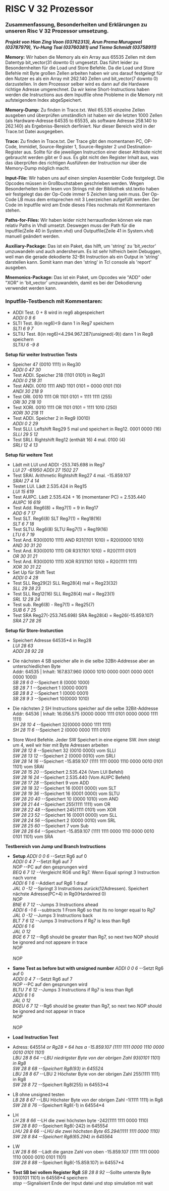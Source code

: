 # RISC V 32 Prozessor

### Zusammenfassung, Besonderheiten und Erklärungen zu unseren Risc V 32 Prozessor umsetzung.
***Projekt von Hian Zing Voon (03762313), Arun Prema Murugavel (03787979), Yu-Hung Tsai (03760381) und Tiemo Schmidt (03758911)***

**Memory:** Wir haben die Memory als ein Array aus 65535 Zellen mit dem Datentyp bit_vector(31 downto 0) umgesetzt. Das führt leider zu Besondernheiten für die Load und Store Befehle. Da die Load und Store Befehle mit Byte großen Zellen arbeiten haben wir uns darauf festgelegt für den Nutzer es als ein Array mit 262.140 Zellen und bit_vector(7 downto 0) darzustellen. In dem Prozessor selber wird es dann auf die Hardware richtige Adresse umgerechnet. Da wir keine Short-Instructions haben werden die Instructions aus dem Inputfile ohne Probleme in die Memory mit aufsteigendem Index abgeSpeichert.

**Memory-Dump:** Zu finden in Trace.txt. Weil 65.535 einzelne Zellen ausgeben und überprüfen umständlich ist haben wir die letzten 1000 Zellen (als Hardware-Adresse 64535 to 65535, als software Adresse 258.140 to 262.140) als Ergebniss-Bereich derfiniert. Nur dieser Bereich wird in der Trace.txt Datei ausgegeben.

**Trace:** Zu finden in Trace.txt. Der Trace gibt den momentanen PC, OP-Code, Immidiet, Source-Register 1, Source-Register 2 und Destination-Register aus. Sollte für die jeweiligen Instruction einer dieser Attribute nicht gebraucht werden gibt er 0 aus. Es gibt nicht den Register Inhalt aus, was das überprüfen des richtigen Ausführen der Instruction nur über die Memory-Dump möglich macht.

**Input-File:** Wir haben uns auf einen simplen Assembler Code festgelegt. Die Opcodes müssen in Großbuchstaben geschrieben werden.	Wegen Besonderheiten beim lesen von Strings mit der Bibliothek std.textio haben wir festgelegt das der Op-Code immer 5 Zeichen lang sein muss. Der Op-Code LB muss dem entsprechen mit 3 Leerzeichen aufgefüllt werden. Der Code im Inputfile wird am Ende dieses Files nochmals mit Kommentaren stehen.

**Paths-for-Files:** Wir haben leider nicht herrausfinden können wie man relativ Paths in Vhdl umsetzt. Deswegen muss der Path für die Inputfile(Zeile 40 in System.vhd) und Outputfile(Zeile 41 in System.vhd) manuell geändert werden.

**Auxiliary-Package:** Das ist ein Paket, das hilft, um 'string' zu 'bit_vector' umzuwandeln und auch andersherum. Es ist sehr hilfreich beim Debuggen, weil man die gerade dekodierte 32-Bit Instruction als ein Output in 'string' darstellen kann.	Somit kann man den 'string' in Tcl console als 'report' ausgeben. 

**Mnemonics-Package:** Das ist ein Paket, um Opcodes wie "ADD" oder "XOR" in 'bit_vector' umzuwandeln, damit es bei der Dekodierung verwendet werden kann. 

### Inputfile-Testbench mit Kommentaren:
- ADDI Test. 0 + 8 wird in reg6 abgespeichert<br />
	*ADDI  0 8 6*
- SLTI Test. 8(in reg6)<9 dann 1 in Reg7 speichern<br />
	*SLTI  6 9 7*
- SLTIU Test. 8(in reg6)<4.294.967.287(unsigned(-9)) dann 1 in Reg8 speichern<br />
	*SLTIU 6 -9 8*

**Setup für weiter Instruction Tests**
- Speicher 47 (0010 1111) in Reg30 <br />
	*ADDI  0 47 30*
- Test ADDI. Speicher 218 (1101 0101) in Reg31<br />
	*ADDI  0 218 31*
- Test ANDI. 0010 1111 AND 1101 0101 = 0000 0101 (10)<br />
	*ANDI  30 218 9*
- Test ORI. 0010 1111 OR 1101 0101 = 1111 1111 (255)<br />
	*ORI  30 218 10*
- Test XORI. 0010 1111 OR 1101 0101 = 1111 1010 (250)<br />
	*XORI  30 218 11*
- Test ADDI. Speicher 2 in Reg9 (0010)<br />
	*ADDI  0 2 29*
- Test SLLI. Leftshift Reg29 5 mal und speichert in Reg12. 0001 0000 (16)<br />
	*SLLI  29 5 12*
- Test SRLI. Rightshift Reg12 (enthält 16) 4 mal. 0100 (4)<br />
	*SRLI  12 4 13*

**Setup für weitere Test**
- Lädt mit LUI und ADDI -253.745.698 in Reg7<br />
	*LUI  27 -61950*
	*ADDI  27 1502 27*
- Test SRAI. Arithmetic Rightshift Reg27 4 mal. -15.859.107<br />
	*SRAI  27 4 14*
- Testet LUI. Lädt 2.535.424 in Reg15<br />
	*LUI  15 619*
- Test AUIPC. Lädt 2.535.424 + 16 (momentaner PC) = 2.535.440<br />
	*AUIPC 16 619*
- Test Add. Reg6(8) + Reg7(1) = 9 in Reg17<br />
	*ADD  6 7 17*
- Test SLT. Reg6(8) SLT Reg7(1) = Reg18(16)<br />
	*SLT  6 7 18*
- Test SLTU. Reg6(8) SLTU Reg7(1) = Reg19(16)<br />
	*LTU  6 7 19*
- Test And. R30(0010 1111) AND R31(1101 1010) = R20(0000 1010)<br />
	*AND  30 31 20*
- Test And. R30(0010 1111) OR R31(1101 1010) = R20(1111 0101)<br />
	*OR  30 31 21*
- Test And. R30(0010 1111) XOR R31(1101 1010) = R20(1111 1111)<br />
	*XOR  30 31 22*
- Set Up für Shift Test<br />
	*ADDI  0 4 28*
- Test SLL Reg29(2) SLL Reg28(4) mal = Reg23(32)<br />
	*SLL  29 28 23*
- Test SLL Reg12(16) SLL Reg28(4) mal = Reg23(1)<br />
	*SRL  12 28 24*
- Test sub. Reg6(8) - Reg7(1) = Reg25(7)<br />
	*SUB  6 7 25*
- Test SRA Reg27(-253.745.698) SRA Reg28(4) = Reg26(-15.859.107)<br />
	*SRA  27 28 26*

**Setup für Store-Insturction**
- Speichert Adresse 64535*4 in Reg28<br />
	*LUI   28 63*<br />
	*ADDI  28 92 28*

- Die nächsten 4 SB speicher alle in die selbe 32Bit-Addresse aber an unterschiedlichen Byte<br />
  Addr: 64535 | Inhalt: 167.837.960 (0000 1010 0000 0001 0000 0001 0000 1000)<br />
	*SB    28 6 0* 	--Speichert 8 (0000 1000)<br />
	*SB    28 7 1*	--Speichert 1 (0000 0001)<br />
	*SB    28 8 2*	--Speichert 1 (0000 0001)<br />
	*SB    28 9 3*	--Speichert 10(0000 1010)
- Die nächsten 2 SH Instructions speicher auf die selbe 32Bit-Addresse<br />
  Addr: 64536 | Inhalt: 16.056.575 (0000 0000 1111 0101 0000 0000 1111 1111)<br />
	*SH    28 10 4*	--Speichert 32(0000 0000 1111 1111)<br />
	*SH    28 11 6*	--Speichert 2 (0000 0000 1111 0101)
- Store Word Befehle. Jeder SW Speichert in eine eigene SW. _Imm_ steigt um 4, weil wir hier mit Byte Adressen arbeiten<br />
	*SW    28 12 8*	--Speichert 32 (0010 0000) vom SLLI<br />
	*SW    28 13 12*	--Speichert 2  (0000 0010) vom SRLI<br />
	*SW    28 14 16*	--Speichert -15.859.107 (1111 1111 0000 1110 0000 0010 0101 1101) vom SRAI <br />
	*SW    28 15 20*	--Speichert 2.535.424 (Vom LUI Befehl)<br />
	*SW    28 16 24*	--Speichert 2.535.440 (Vom AUIPC Befehl)<br />
	*SW    28 17 28*	--Speichert 9 vom ADD<br />
	*SW    28 18 32*	--Speichert 16 (0001 0000) vom SLT<br />
	*SW    28 19 36*	--Speichert 16 (0001 0000) vom SLTU<br />
	*SW    28 20 40*	--Speichert 10 (0000 1010) vom AND<br />
	*SW    28 21 44*	--Speichert 255(1111 1111) vom OR<br />
	*SW    28 22 48*	--Speichert 245(1111 0101) vom XOR<br />
	*SW    28 23 52*	--Speichert 16 (0001 0000) vom SLL<br />
	*SW    28 24 56*	--Speichert 2  (0000 0010) vom SRL<br />
	*SW    28 25 60*	--Speichert 7 vom Sub<br />
	*SW    28 26 64*	--Speichert -15.859.107 (1111 1111 0000 1110 0000 0010 0101 1101) vom SRA 

**Testbereich von Jump und Branch Instructions**
- **Setup**
	*ADDI  0 0 6*	--Setzt Rg6 auf 0<br />
	*ADDI  0 4 7* 	--Setzt Rg6 auf 7<br />
	*NOP*   		--PC auf den gesprungen wird<br />
	*BEQ   6 7 12*	--Vergleicht RG6 und Rg7. Wenn Equal springt 3 Instruction nach vorne<br />
	*ADDI  6 1 6*	--Addiert auf Rg6 1 drauf<br />
	*JAL   0 -12*	--Springt 3 Instructions zurück(12Adressen). Speichert nächste Adresse(PC+4) in Rg0(Hardwired 0)<br />
	*NOP*<br />
	*BNE   6 7 12*	--Jumps 3 Instructions ahead <br />
	*ADDI  6 -1 6*	--subtracts 1 From Rg6 so that its no longer equal to Rg7<br />
	*JAL   0 -12*	--Jumps 3 Instructions back<br />
	*BLT   7 6 12*	--Jumps 3 Instructions if Rg7 is less than Rg6<br />
	*ADDI  6 1 6*<br />
	*JAL   0 12*<br />
	*BGE   6 7 12*	--Rg6 should be greater than Rg7, so next two NOP should be ignored and not appeare in trace<br />
	*NOP*<br />		
	*NOP*

- **Same Test as before but with unsigned number**
	*ADDI  0 0 6*	--Setzt Rg6 auf 0<br />
	*ADDI  0 4 7* 	--Setzt Rg6 auf 7<br />
	*NOP*   		--PC auf den gesprungen wird<br />
	*BLTU  7 6 12*	--Jumps 3 Instructions if Rg7 is less than Rg6<br />
	*ADDI  6 1 6*<br />
	*JAL   0 12*<br />
	*BGEU  6 7 12*	--Rg6 should be greater than Rg7, so next two _NOP_ should be ignored and not appear in trace<br />
	*NOP*<br />   		
	*NOP*

- **Load Instruction Test**
- Adress: 64551*4 or Rg28 + 64 has a -15.859.107 (1111 1111 0000 1110 0000 0010 0101 1101)<br />
*LBU   28 8 64* 	--LBU niedrigster Byte von der obrigen Zahl 93(0101 1101) in Rg8 <br />
*SW    28 8 68* 	--Speichert Rg8(93) in 64552*4<br />
*LBU   28 8 67* 	--LBU 2 Höchster Byte von der obrigen Zahl 255(1111 1111) in Rg8 <br />
*SW    28 8 72* 	--Speichert Rg8(255) in 64553*4
- LB ohne unsigned testen<br />
*LB    28 8 67* 	--LBU Höchster Byte von der obrigen Zahl -1(1111 1111) in Rg8 <br />
*SW    28 8 76* 	--Speichert Rg8(-1) in 64554*4
- LH <br />
*LH    28 8 66*	--LH die zwei höchsten byte -242(1111 1111 0000 1110)<br />
*SW    28 8 80* 	--Speichert Rg8(-242) in 64555*4<br />
*LHU   28 8 66* 	--LHU die zwei höchsten Byte 65.294(1111 1111 0000 1110)<br />
*SW    28 8 84*	--Speichert Rg8(65.294) in 64556*4
- LW<br />
*LW    28 8 66*   --Lädt die ganze Zahl von oben -15.859.107 (1111 1111 0000 1110 0000 0010 0101 1101)<br />
*SW    28 8 88*	--Speichert  Rg8(-15.859.107) in 64557*4

- **Test SB bei vollem Register Rg8**
*SB    28 8 92*   --Sollte unterste Byte 93(0101 1101) in 64558*4 speichern<br />
*stop* --Signalisiert Ende der Input datei und stop simulation mit wait



